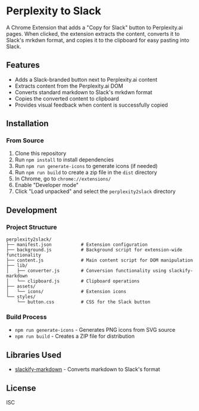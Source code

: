 # Perplexity to Slack

A Chrome Extension that adds a "Copy for Slack" button to Perplexity.ai pages. When clicked, the extension extracts the content, converts it to Slack's mrkdwn format, and copies it to the clipboard for easy pasting into Slack.

## Features

- Adds a Slack-branded button next to Perplexity.ai content
- Extracts content from the Perplexity.ai DOM
- Converts standard markdown to Slack's mrkdwn format
- Copies the converted content to clipboard
- Provides visual feedback when content is successfully copied

## Installation

### From Source

1. Clone this repository
2. Run `npm install` to install dependencies
3. Run `npm run generate-icons` to generate icons (if needed)
4. Run `npm run build` to create a zip file in the `dist` directory
5. In Chrome, go to `chrome://extensions/`
6. Enable "Developer mode"
7. Click "Load unpacked" and select the `perplexity2slack` directory

## Development

### Project Structure

```
perplexity2slack/
├── manifest.json           # Extension configuration
├── background.js           # Background script for extension-wide functionality
├── content.js              # Main content script for DOM manipulation
├── lib/
│   ├── converter.js        # Conversion functionality using slackify-markdown
│   └── clipboard.js        # Clipboard operations
├── assets/
│   └── icons/              # Extension icons
└── styles/
    └── button.css          # CSS for the Slack button
```

### Build Process

- `npm run generate-icons` - Generates PNG icons from SVG source
- `npm run build` - Creates a ZIP file for distribution

## Libraries Used

- [slackify-markdown](https://www.npmjs.com/package/slackify-markdown) - Converts markdown to Slack's format

## License

ISC